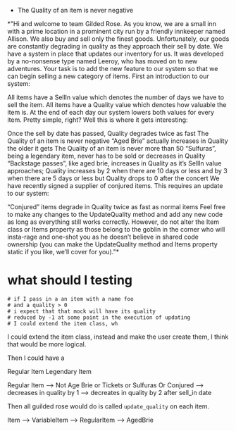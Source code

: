 
- The Quality of an item is never negative

*"Hi and welcome to team Gilded Rose. As you know, we are a small inn with a prime location in a prominent city run by a friendly innkeeper named Allison. We also buy and sell only the finest goods. Unfortunately, our goods are constantly degrading in quality as they approach their sell by date. We have a system in place that updates our inventory for us. It was developed by a no-nonsense type named Leeroy, who has moved on to new adventures. Your task is to add the new feature to our system so that we can begin selling a new category of items. First an introduction to our system:

All items have a SellIn value which denotes the number of days we have to sell the item. All items have a Quality value which denotes how valuable the item is. At the end of each day our system lowers both values for every item. Pretty simple, right? Well this is where it gets interesting:

Once the sell by date has passed, Quality degrades twice as fast
The Quality of an item is never negative
“Aged Brie” actually increases in Quality the older it gets
The Quality of an item is never more than 50
“Sulfuras”, being a legendary item, never has to be sold or decreases in Quality
“Backstage passes”, like aged brie, increases in Quality as it’s SellIn value approaches; Quality increases by 2 when there are 10 days or less and by 3 when there are 5 days or less but Quality drops to 0 after the concert
We have recently signed a supplier of conjured items. This requires an update to our system:

“Conjured” items degrade in Quality twice as fast as normal items
Feel free to make any changes to the UpdateQuality method and add any new code as long as everything still works correctly. However, do not alter the Item class or Items property as those belong to the goblin in the corner who will insta-rage and one-shot you as he doesn’t believe in shared code ownership (you can make the UpdateQuality method and Items property static if you like, we’ll cover for you)."*

  # what should I testing
    # if I pass in a an item with a name foo
    # and a quality > 0
    # i expect that that mock will have its quality
    # reduced by -1 at some point in the execution of updating
    # I could extend the item class, wh

I could extend the item class, instead and make the user create them, I think that would be more logical.

Then I could have a 

Regular Item
Legendary Item

Regular Item --> Not Age Brie or Tickets or Sulfuras Or Conjured
            --> decreases in quality by 1
            --> decreates in quality by 2 after sell_in date


Then all guilded rose would do is called `update_quality` on each item.


Item  -->   VariableItem  -->   RegularItem
                            -->   AgedBrie
